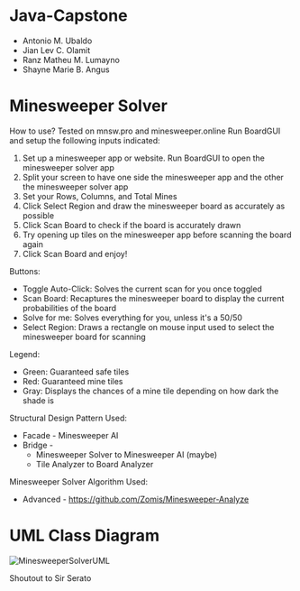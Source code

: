 # Java-Capstone
- Antonio M. Ubaldo
- Jian Lev C. Olamit
- Ranz Matheu M. Lumayno
- Shayne Marie B. Angus
  
# Minesweeper Solver
How to use? Tested on mnsw.pro and minesweeper.online
Run BoardGUI and setup the following inputs indicated:
1. Set up a minesweeper app or website. Run BoardGUI to open the minesweeper solver app
2. Split your screen to have one side the minesweeper app and the other the minesweeper solver app
3. Set your Rows, Columns, and Total Mines
4. Click Select Region and draw the minesweeper board as accurately as possible
5. Click Scan Board to check if the board is accurately drawn
6. Try opening up tiles on the minesweeper app before scanning the board again
7. Click Scan Board and enjoy!

Buttons:
- Toggle Auto-Click: Solves the current scan for you once toggled
- Scan Board: Recaptures the minesweeper board to display the current probabilities of the board
- Solve for me: Solves everything for you, unless it's a 50/50
- Select Region: Draws a rectangle on mouse input used to select the minesweeper board for scanning

Legend:
- Green: Guaranteed safe tiles
- Red: Guaranteed mine tiles
- Gray: Displays the chances of a mine tile depending on how dark the shade is

Structural Design Pattern Used:
*  Facade - Minesweeper AI
*  Bridge -
      - Minesweeper Solver to Minesweeper AI (maybe)
      - Tile Analyzer to Board Analyzer

Minesweeper Solver Algorithm Used:
*  Advanced - https://github.com/Zomis/Minesweeper-Analyze

# UML Class Diagram
![MinesweeperSolverUML](https://github.com/JunSayke/Java-Capstone/assets/142708326/2b514a31-7569-4340-a1f0-157d50a66def)

Shoutout to Sir Serato
